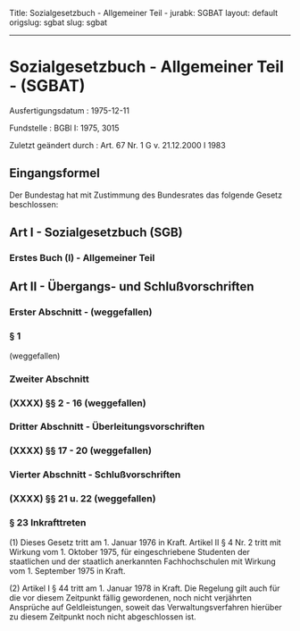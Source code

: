 Title: Sozialgesetzbuch - Allgemeiner Teil -
jurabk: SGBAT
layout: default
origslug: sgbat
slug: sgbat

---

# Sozialgesetzbuch - Allgemeiner Teil - (SGBAT)

Ausfertigungsdatum
:   1975-12-11

Fundstelle
:   BGBl I: 1975, 3015

Zuletzt geändert durch
:   Art. 67 Nr. 1 G v. 21.12.2000 I 1983


## Eingangsformel

Der Bundestag hat mit Zustimmung des Bundesrates das folgende Gesetz
beschlossen:


## Art I - Sozialgesetzbuch (SGB)



### Erstes Buch (I) - Allgemeiner Teil



## Art II - Übergangs- und Schlußvorschriften



### Erster Abschnitt - (weggefallen)



### § 1

(weggefallen)


### Zweiter Abschnitt



### (XXXX) §§ 2 - 16 (weggefallen)



### Dritter Abschnitt - Überleitungsvorschriften



### (XXXX) §§ 17 - 20 (weggefallen)



### Vierter Abschnitt - Schlußvorschriften



### (XXXX) §§ 21 u. 22 (weggefallen)



### § 23 Inkrafttreten

(1) Dieses Gesetz tritt am 1. Januar 1976 in Kraft. Artikel II § 4 Nr.
2 tritt mit Wirkung vom 1. Oktober 1975, für eingeschriebene Studenten
der staatlichen und der staatlich anerkannten Fachhochschulen mit
Wirkung vom 1. September 1975 in Kraft.

(2) Artikel I § 44 tritt am 1. Januar 1978 in Kraft. Die Regelung gilt
auch für die vor diesem Zeitpunkt fällig gewordenen, noch nicht
verjährten Ansprüche auf Geldleistungen, soweit das
Verwaltungsverfahren hierüber zu diesem Zeitpunkt noch nicht
abgeschlossen ist.

